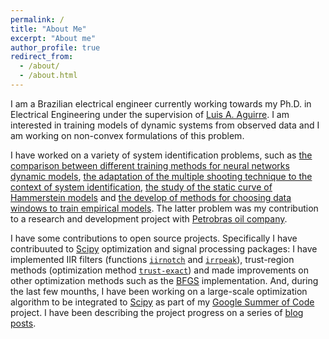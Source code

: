 ```yaml
---
permalink: /
title: "About Me"
excerpt: "About me"
author_profile: true
redirect_from: 
  - /about/
  - /about.html
---
```


I am a Brazilian electrical engineer currently working towards my Ph.D. in Electrical Engineering under the supervision of [Luis A. Aguirre](https://scholar.google.com.br/citations?user=_zkC6_kAAAAJ&hl=en). I am interested in training models of dynamic systems from observed data and I am working on non-convex formulations of this problem.

I have worked on a variety of system identification problems, such as  [the comparison between different training methods for neural networks dynamic models](https://arxiv.org/abs/1706.07119v1), [the adaptation of the multiple shooting technique to the context of system identification](https://antonior92.github.io/files/2017-IFAC.pdf), [the study of the static curve of Hammerstein models](http://www.swge.inf.br/CBA2014/anais/PDF/1569890815.pdf) and [the develop of methods for choosing data windows to train empirical models](http://www.sciencedirect.com/science/article/pii/S2405896315008915). The latter problem was my contribution to a research and development project with [Petrobras oil company](http://www.petrobras.com.br/en/).

I have some contributions to open source projects. Specifically I have contribuuted to [Scipy](https://www.scipy.org/scipylib/index.html) optimization and signal processing packages: I have implemented IIR filters  (functions [``iirnotch``](http://scipy.github.io/devdocs/generated/scipy.signal.iirnotch.html#scipy.signal.iirnotch) and [``irrpeak``](http://scipy.github.io/devdocs/generated/scipy.signal.iirpeak.html#scipy.signal.iirpeak)), trust-region methods (optimization method [``trust-exact``](http://scipy.github.io/devdocs/optimize.minimize-trustexact.html)) and made improvements on other optimization methods such as the [BFGS]((http://scipy.github.io/devdocs/optimize.minimize-bfgs.html)) implementation. And, during the last few mounths, I have been working on a large-scale optimization algorithm to be integrated to [Scipy](https://www.scipy.org/scipylib/index.html) as part of my [Google Summer of Code](https://summerofcode.withgoogle.com) project. I have been describing the project progress on a series of [blog posts](https://antonior92.github.io/tags/#gsoc-2017).
